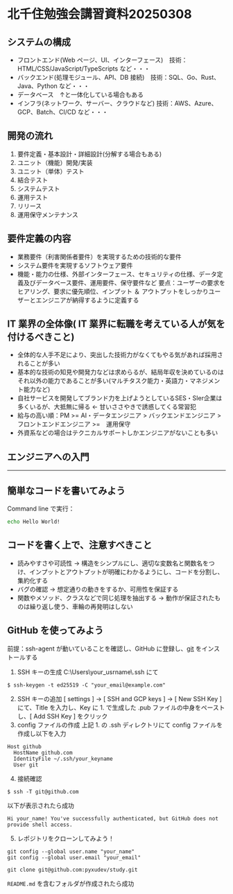 # 北千住勉強会講習資料20250308

## システムの構成
- フロントエンド(Web ページ、UI、インターフェース)　技術：HTML/CSS/JavaScript/TypeScripts など・・・ 
- バックエンド(処理モジュール、API、DB 接続)　技術：SQL、Go、Rust、Java、Python など・・・
- データベース　↑と一体化している場合もある
- インフラ(ネットワーク、サーバー、クラウドなど) 技術：AWS、Azure、GCP、Batch、CI/CD など・・・

## 開発の流れ
1. 要件定義・基本設計・詳細設計(分解する場合もある)
2. ユニット（機能）開発/実装
3. ユニット（単体）テスト
4. 結合テスト
5. システムテスト
6. 運用テスト
7. リリース
8. 運用保守メンテナンス

## 要件定義の内容
- 業務要件（利害関係者要件）を実現するための技術的な要件
- システム要件を実現するソフトウェア要件
- 機能・能力の仕様、外部インターフェース、セキュリティの仕様、データ定義及びデータベース要件、運用要件、保守要件など
要点：ユーザーの要求をヒアリング、要求に優先順位、インプット ＆ アウトプットをしっかりユーザーとエンジニアが納得するように定義する

## IT 業界の全体像( IT 業界に転職を考えている人が気を付けるべきこと)

- 全体的な人手不足により、突出した技術力がなくてもやる気があれば採用されることが多い
- 基本的な技術の知見や開発力などは求めらるが、結局年収を決めているのはそれ以外の能力であることが多い(マルチタスク能力・英語力・マネジメント能力など)
- 自社サービスを開発してブランド力を上げようとしているSES・SIer企業は多くいるが、大抵無に帰る ← 甘いささやきで誘惑してくる常習犯
- 給与の高い順：PM >= AI・データエンジニア > バックエンドエンジニア > フロントエンドエンジニア >=　運用保守
- 外資系などの場合はテクニカルサポートしかエンジニアがないことも多い

## エンジニアへの入門
---
## 簡単なコードを書いてみよう
Command line で実行：
```bash
echo Hello World!
```

## コードを書く上で、注意すべきこと
- 読みやすさや可読性
→ 構造をシンプルにし、適切な変数名と関数名をつけ、インプットとアウトプットが明確にわかるようにし、コードを分割し、集約化する
- バグの確認
→ 想定通りの動きをするか、可用性を保証する
- 関数やメソッド、クラスなどで同じ処理を抽出する
→ 動作が保証されたものは繰り返し使う、車輪の再発明はしない

## GitHub を使ってみよう
前提：ssh-agent が動いていることを確認し、GitHub に登録し、[git](https://git-scm.com/downloads) をインストールする
1. SSH キーの生成
C:\Users\your_usrname\\.ssh にて
```
$ ssh-keygen -t ed25519 -C "your_email@example.com"
```
2. SSH キーの追加
[ settings ] → [ SSH and GCP keys ] → [ New SSH Key ] にて、Title を入力し、Key に 1. で生成した .pub ファイルの中身をペーストし、[ Add SSH Key ] をクリック
3. config ファイルの作成
上記 1. の .ssh ディレクトリにて config ファイルを作成し以下を入力
```
Host github
  HostName github.com
  IdentityFile ~/.ssh/your_keyname
  User git
```
4. 接続確認
```
$ ssh -T git@github.com
```
以下が表示されたら成功
```
Hi your_name! You've successfully authenticated, but GitHub does not provide shell access.
```
5. レポジトリをクローンしてみよう！
```
git config --global user.name "your_name"
git config --global user.email "your_email"

git clone git@github.com:pyxudev/study.git
```
`README.md` を含むフォルダが作成されたら成功